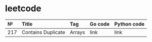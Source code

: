 # leetcode

|№|Title|Tag|Go code|Python code|
|:-|:-|:-|:-|:-|
|217|Contains Duplicate|Arrays|link|link|